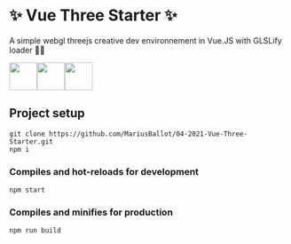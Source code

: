# ✨ Vue Three Starter ✨
A simple webgl threejs creative dev environnement in Vue.JS with GLSLify loader 👨‍💻

<div style="display: flex">
    <img src="https://aws1.discourse-cdn.com/standard17/uploads/threejs/original/2X/e/e4f86d2200d2d35c30f7b1494e96b9595ebc2751.png" height="50px">
    <img src="https://upload.wikimedia.org/wikipedia/commons/thumb/9/95/Vue.js_Logo_2.svg/1184px-Vue.js_Logo_2.svg.png" height="50px">
    <img src="https://upload.wikimedia.org/wikipedia/commons/2/25/WebGL_Logo.svg" height="50px">
</div>


## Project setup
```
git clone https://github.com/MariusBallot/04-2021-Vue-Three-Starter.git
npm i
```

### Compiles and hot-reloads for development
```
npm start
```

### Compiles and minifies for production
```
npm run build
```